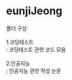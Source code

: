 # eunjiJeong
폴더 구성<br/><br/>
  1.코딩테스트<br/>
    : 코딩테스트 관련 코드 모음<br/><br/>
  2.인공지능<br/>
    : 인공지능 관련 작성 논문
